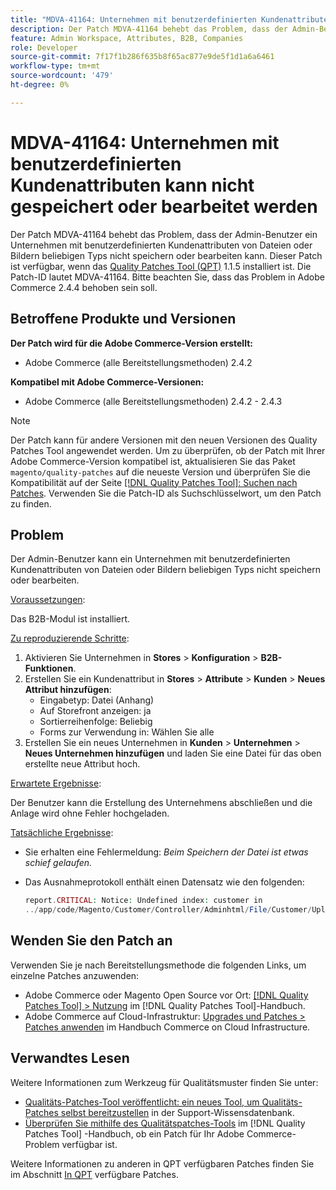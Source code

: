 ```yaml
---
title: "MDVA-41164: Unternehmen mit benutzerdefinierten Kundenattributen kann nicht gespeichert oder bearbeitet werden"
description: Der Patch MDVA-41164 behebt das Problem, dass der Admin-Benutzer ein Unternehmen mit benutzerdefinierten Kundenattributen von Dateien oder Bildern beliebigen Typs nicht speichern oder bearbeiten kann. Dieser Patch ist verfügbar, wenn das [Quality Patches Tool (QPT)](https://experienceleague.adobe.com/en/docs/commerce-knowledge-base/kb/announcements/commerce-announcements/magento-quality-patches-released-new-tool-to-self-serve-quality-patches) 1.1.5 installiert ist. Die Patch-ID lautet MDVA-41164. Bitte beachten Sie, dass das Problem in Adobe Commerce 2.4.4 behoben sein soll.
feature: Admin Workspace, Attributes, B2B, Companies
role: Developer
source-git-commit: 7f17f1b286f635b8f65ac877e9de5f1d1a6a6461
workflow-type: tm+mt
source-wordcount: '479'
ht-degree: 0%

---
```


# MDVA-41164: Unternehmen mit benutzerdefinierten Kundenattributen kann nicht gespeichert oder bearbeitet werden

Der Patch MDVA-41164 behebt das Problem, dass der Admin-Benutzer ein Unternehmen mit benutzerdefinierten Kundenattributen von Dateien oder Bildern beliebigen Typs nicht speichern oder bearbeiten kann. Dieser Patch ist verfügbar, wenn das [Quality Patches Tool (QPT)](https://experienceleague.adobe.com/en/docs/commerce-knowledge-base/kb/announcements/commerce-announcements/magento-quality-patches-released-new-tool-to-self-serve-quality-patches) 1.1.5 installiert ist. Die Patch-ID lautet MDVA-41164. Bitte beachten Sie, dass das Problem in Adobe Commerce 2.4.4 behoben sein soll.

## Betroffene Produkte und Versionen

**Der Patch wird für die Adobe Commerce-Version erstellt:**

* Adobe Commerce (alle Bereitstellungsmethoden) 2.4.2

**Kompatibel mit Adobe Commerce-Versionen:**

* Adobe Commerce (alle Bereitstellungsmethoden) 2.4.2 - 2.4.3

>[!NOTE]
>
>Der Patch kann für andere Versionen mit den neuen Versionen des Quality Patches Tool angewendet werden. Um zu überprüfen, ob der Patch mit Ihrer Adobe Commerce-Version kompatibel ist, aktualisieren Sie das Paket `magento/quality-patches` auf die neueste Version und überprüfen Sie die Kompatibilität auf der Seite [[!DNL Quality Patches Tool]: Suchen nach Patches](https://experienceleague.adobe.com/en/docs/commerce-knowledge-base/kb/announcements/commerce-announcements/magento-quality-patches-released-new-tool-to-self-serve-quality-patches). Verwenden Sie die Patch-ID als Suchschlüsselwort, um den Patch zu finden.

## Problem

Der Admin-Benutzer kann ein Unternehmen mit benutzerdefinierten Kundenattributen von Dateien oder Bildern beliebigen Typs nicht speichern oder bearbeiten.

<u>Voraussetzungen</u>:

Das B2B-Modul ist installiert.

<u>Zu reproduzierende Schritte</u>:

1. Aktivieren Sie Unternehmen in **Stores** > **Konfiguration** > **B2B-Funktionen**.
1. Erstellen Sie ein Kundenattribut in **Stores** > **Attribute** > **Kunden** > **Neues Attribut hinzufügen**:
   * Eingabetyp: Datei (Anhang)
   * Auf Storefront anzeigen: ja
   * Sortierreihenfolge: Beliebig
   * Forms zur Verwendung in: Wählen Sie alle
1. Erstellen Sie ein neues Unternehmen in **Kunden** > **Unternehmen** > **Neues Unternehmen hinzufügen** und laden Sie eine Datei für das oben erstellte neue Attribut hoch.

<u>Erwartete Ergebnisse</u>:

Der Benutzer kann die Erstellung des Unternehmens abschließen und die Anlage wird ohne Fehler hochgeladen.

<u>Tatsächliche Ergebnisse</u>:

* Sie erhalten eine Fehlermeldung: *Beim Speichern der Datei ist etwas schief gelaufen.*
* Das Ausnahmeprotokoll enthält einen Datensatz wie den folgenden:

  ```php
  report.CRITICAL: Notice: Undefined index: customer in
  ../app/code/Magento/Customer/Controller/Adminhtml/File/Customer/Upload.php on line 69
  ```

## Wenden Sie den Patch an

Verwenden Sie je nach Bereitstellungsmethode die folgenden Links, um einzelne Patches anzuwenden:

* Adobe Commerce oder Magento Open Source vor Ort: [[!DNL Quality Patches Tool] > Nutzung](/help/tools/quality-patches-tool/usage.md) im [!DNL Quality Patches Tool]-Handbuch.
* Adobe Commerce auf Cloud-Infrastruktur: [Upgrades und Patches > Patches anwenden](https://experienceleague.adobe.com/docs/commerce-cloud-service/user-guide/develop/upgrade/apply-patches.html) im Handbuch Commerce on Cloud Infrastructure.

## Verwandtes Lesen

Weitere Informationen zum Werkzeug für Qualitätsmuster finden Sie unter:

* [Qualitäts-Patches-Tool veröffentlicht: ein neues Tool, um Qualitäts-Patches selbst bereitzustellen](https://experienceleague.adobe.com/en/docs/commerce-knowledge-base/kb/announcements/commerce-announcements/magento-quality-patches-released-new-tool-to-self-serve-quality-patches) in der Support-Wissensdatenbank.
* [Überprüfen Sie mithilfe des Qualitätspatches-Tools](/help/tools/quality-patches-tool/patches-available-in-qpt/check-patch-for-magento-issue-with-magento-quality-patches.md) im [!DNL Quality Patches Tool] -Handbuch, ob ein Patch für Ihr Adobe Commerce-Problem verfügbar ist.

Weitere Informationen zu anderen in QPT verfügbaren Patches finden Sie im Abschnitt [In QPT](https://support.magento.com/hc/en-us/sections/360010506631-Patches-available-in-MQP-tool-) verfügbare Patches.

